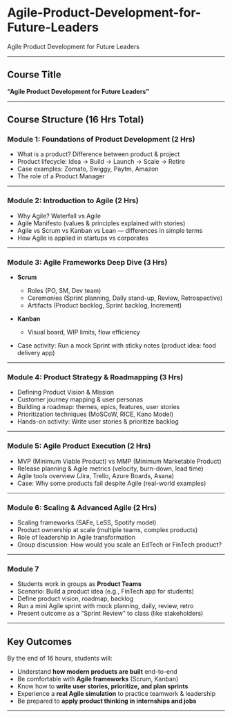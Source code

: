 # Agile-Product-Development-for-Future-Leaders
Agile Product Development for Future Leaders

---

##  Course Title

**“Agile Product Development for Future Leaders”**

---

##  Course Structure (16 Hrs Total)

### **Module 1: Foundations of Product Development (2 Hrs)**

* What is a product? Difference between product & project
* Product lifecycle: Idea → Build → Launch → Scale → Retire
* Case examples: Zomato, Swiggy, Paytm, Amazon
* The role of a Product Manager

---

### **Module 2: Introduction to Agile (2 Hrs)**

* Why Agile? Waterfall vs Agile
* Agile Manifesto (values & principles explained with stories)
* Agile vs Scrum vs Kanban vs Lean — differences in simple terms
* How Agile is applied in startups vs corporates

---

### **Module 3: Agile Frameworks Deep Dive (3 Hrs)**

* **Scrum**

  * Roles (PO, SM, Dev team)
  * Ceremonies (Sprint planning, Daily stand-up, Review, Retrospective)
  * Artifacts (Product backlog, Sprint backlog, Increment)
* **Kanban**

  * Visual board, WIP limits, flow efficiency
* Case activity: Run a mock Sprint with sticky notes (product idea: food delivery app)

---

### **Module 4: Product Strategy & Roadmapping (3 Hrs)**

* Defining Product Vision & Mission
* Customer journey mapping & user personas
* Building a roadmap: themes, epics, features, user stories
* Prioritization techniques (MoSCoW, RICE, Kano Model)
* Hands-on activity: Write user stories & prioritize backlog

---

### **Module 5: Agile Product Execution (2 Hrs)**

* MVP (Minimum Viable Product) vs MMP (Minimum Marketable Product)
* Release planning & Agile metrics (velocity, burn-down, lead time)
* Agile tools overview (Jira, Trello, Azure Boards, Asana)
* Case: Why some products fail despite Agile (real-world examples)

---

### **Module 6: Scaling & Advanced Agile (2 Hrs)**

* Scaling frameworks (SAFe, LeSS, Spotify model)
* Product ownership at scale (multiple teams, complex products)
* Role of leadership in Agile transformation
* Group discussion: How would you scale an EdTech or FinTech product?

---

### **Module 7**

* Students work in groups as **Product Teams**
* Scenario: Build a product idea (e.g., FinTech app for students)
* Define product vision, roadmap, backlog
* Run a mini Agile sprint with mock planning, daily, review, retro
* Present outcome as a “Sprint Review” to class (like stakeholders)

---

##  Key Outcomes

By the end of 16 hours, students will:

* Understand **how modern products are built** end-to-end
* Be comfortable with **Agile frameworks** (Scrum, Kanban)
* Know how to **write user stories, prioritize, and plan sprints**
* Experience a **real Agile simulation** to practice teamwork & leadership
* Be prepared to **apply product thinking in internships and jobs**

---
